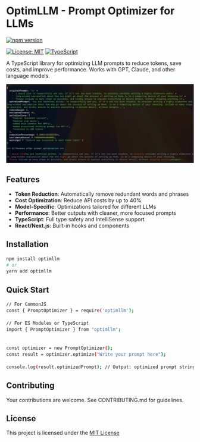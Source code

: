 # OptimLLM - Prompt Optimizer for LLMs

[![npm version](https://badge.fury.io/js/optimllm.svg)](https://badge.fury.io/js/optimllm)

[![License: MIT](https://img.shields.io/badge/License-MIT-yellow.svg)](https://opensource.org/licenses/MIT)
[![TypeScript](https://img.shields.io/badge/%3C%2F%3E-TypeScript-%230074c1.svg)](http://www.typescriptlang.org/)

A TypeScript library for optimizing LLM prompts to reduce tokens, save costs, and improve performance. Works with GPT, Claude, and other language models.

![Screenshot](screenshot.png)

## Features

- **Token Reduction**: Automatically remove redundant words and phrases
- **Cost Optimization**: Reduce API costs by up to 40%
- **Model-Specific**: Optimizations tailored for different LLMs
- **Performance**: Better outputs with cleaner, more focused prompts
- **TypeScript**: Full type safety and IntelliSense support
- **React/Next.js**: Built-in hooks and components

## Installation

```bash
npm install optimllm
# or
yarn add optimllm
```

## Quick Start

```bash
// For CommonJS
const { PromptOptimizer } = require('optimllm');

// For ES Modules or TypeScript
import { PromptOptimizer } from "optimllm";


const optimizer = new PromptOptimizer();
const result = optimizer.optimize("Write your prompt here");

console.log(result.optimizedPrompt); // Output: optimized prompt string

```

## Contributing

Your contributions are welcome. See CONTRIBUTING.md for guidelines.

## License

This project is licensed under the [MIT License](https://opensource.org/license/MIT)
